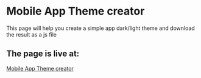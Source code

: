 # Mobile App Theme creator
This page will help you create a simple app dark/light theme and download the result as a js file

## The page is live at:

[Mobile App Theme creator](https://alpha-mo.github.io/mobile-app-simple-theme-generator/)